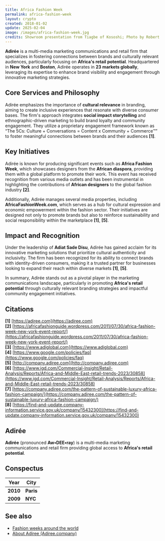 ```yaml
---
title: Africa Fashion Week
permalink: africa-fashion-week
layout: crypto
created: 2018-01-02
update: 2025-02-04
image: /images/africa-fashion-week.jpg
credits: Showroom presentation from Tiagbe of Kososhi; Photo by Robert Cooper provided by Adirée (AFWNY 2014) Okayafrica.com
---
```


**Adirée** is a multi-media marketing communications and retail firm that specializes in fostering connections between brands and culturally relevant audiences, particularly focusing on **Africa's retail potential**. Headquartered in **New York** and **Boston**, Adirée operates in **23 markets globally**, leveraging its expertise to enhance brand visibility and engagement through innovative marketing strategies.

## Core Services and Philosophy

Adirée emphasizes the importance of **cultural relevance** in branding, aiming to create inclusive experiences that resonate with diverse consumer bases. The firm's approach integrates **social impact storytelling** and ethnographic-driven marketing to build brand loyalty and community engagement. They utilize a proprietary engagement framework known as “The 5Cs: Culture + Conversations = Content x Community + Commerce™” to foster meaningful connections between brands and their audiences **[1]**.

## Key Initiatives

Adirée is known for producing significant events such as **Africa Fashion Week**, which showcases designers from the **African diaspora**, providing them with a global platform to promote their work. This event has received recognition from various media outlets and has been instrumental in highlighting the contributions of **African designers** to the global fashion industry **[2]**.

Additionally, Adirée manages several media properties, including **AfricaFashionWeek.com**, which serves as a hub for cultural expression and economic empowerment within the fashion sector. Their initiatives are designed not only to promote brands but also to reinforce sustainability and social responsibility within the marketplace **[1]**, **[5]**.

## Impact and Recognition
Under the leadership of **Adiat Sade Disu**, Adirée has gained acclaim for its innovative marketing solutions that prioritize cultural authenticity and inclusivity. The firm has been recognized for its ability to connect brands with identity-driven consumers, making it a trusted partner for businesses looking to expand their reach within diverse markets **[1]**, **[5]**.

In summary, Adirée stands out as a pivotal player in the marketing communications landscape, particularly in promoting **Africa's retail potential** through culturally relevant branding strategies and impactful community engagement initiatives.

## Citations

**[1]** [https://adiree.com](https://adiree.com)  
**[2]** [https://africafashionguide.wordpress.com/2011/07/30/africa-fashion-week-new-york-event-report/](https://africafashionguide.wordpress.com/2011/07/30/africa-fashion-week-new-york-event-report/)  
**[3]** [https://www.adiglobal.com](https://www.adiglobal.com)  
**[4]** [https://www.google.com/policies/faq](https://www.google.com/policies/faq)  
**[5]** [http://company.adiree.com](http://company.adiree.com)  
**[6]** [https://www.igd.com/Commercial-Insight/Retail-Analysis/Reports/Africa-and-Middle-East-retail-trends-2023/30858](https://www.igd.com/Commercial-Insight/Retail-Analysis/Reports/Africa-and-Middle-East-retail-trends-2023/30858)  
**[7]** [https://company.adiree.com/the-pattern-of-sustainable-luxury-africa-fashion-campaign/](https://company.adiree.com/the-pattern-of-sustainable-luxury-africa-fashion-campaign/)  
**[8]** [https://find-and-update.company-information.service.gov.uk/company/15432300](https://find-and-update.company-information.service.gov.uk/company/15432300)

## Adirée

**Adirée** (pronounced **Aw•DEE•ray**) is a multi-media marketing communications and retail firm providing global access to **Africa's retail potential**.

## Conspectus

| Year | City    |
|------|---------|
| **2010** | **Paris** |
| **2009** | **NYC** |

## See also

+ [Fashion weeks around the world](fashion-weeks-around-the-world)
+ [About Adiree (Adiree.company)](https://adiree.company/)

<!-- Prompt:  
- Не менять язык статьи, сохранять оригинальный язык.  
- Если тема оформлена как "Имя Фамилия", заголовок должен быть "Фамилия, Имя".  
- Изменить title: A Template на основной топик в статье.  
- Создать permalink: на основе title (без / пред и / после/)  
- Замени date: на created:  
- Замени update: хххх-хх-хх текущую дату в таком же формате  
- Изменить заголовок раздела "Citations" на ## Citations.  
- Оформить ссылки в разделе "Citations" в формате: **[x]** [URL](URL).  
- При ссылке на источник в тексте, использовать формат: **[x]**, **[x]**.  
- Убедиться, что номера цитат соответствуют записям в разделе "Citations".  
- Не применять форматирование **...** в строке credits:
- Сделать номера цитат кликабельными по указанному выше формату.  
- Добавить список связанных тем в том же формате.  
- Если есть списки с годами (при условии что они не содержат длинные предложения или ссылки) - конвертируй их в таблицы.  
- Выделяй даты, места, географические названия, адреса, имена собственные **таким образом**.  
- Использовать шаблон - "[Название темы](ссылка-на-тему)" для каждого пункта.  
- Раздел ## See also должен включаться автоматически в конец статьи.  
- Результат в md коде.  
- Оставить этот Prompt после редактирования в конце кода.  
-->
